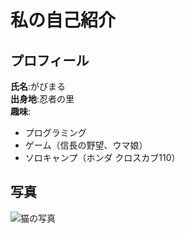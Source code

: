 # 私の自己紹介

## プロフィール
**氏名**:がびまる  
**出身地**:忍者の里  
**趣味**:
- プログラミング
- ゲーム（信長の野望、ウマ娘）
- ソロキャンプ（ホンダ クロスカブ110）

## 写真
![猫の写真](image.png)
